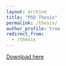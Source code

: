 ```yaml
---
layout: archive
title: "PhD Thesis"
permalink: /thesis/
author_profile: true
redirect_from:
  - /thesis
---
```


[Download here](http://sindhusatyavolu.github.io/My_papers/Thesis_Satyavolu.pdf)

